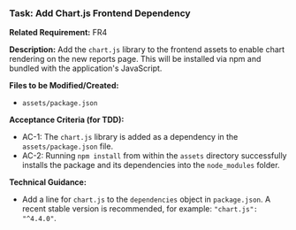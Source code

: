 ### Task: Add Chart.js Frontend Dependency

**Related Requirement:** FR4

**Description:**
Add the `chart.js` library to the frontend assets to enable chart rendering on the new reports page. This will be installed via npm and bundled with the application's JavaScript.

**Files to be Modified/Created:**
- `assets/package.json`

**Acceptance Criteria (for TDD):**
- AC-1: The `chart.js` library is added as a dependency in the `assets/package.json` file.
- AC-2: Running `npm install` from within the `assets` directory successfully installs the package and its dependencies into the `node_modules` folder.

**Technical Guidance:**
- Add a line for `chart.js` to the `dependencies` object in `package.json`. A recent stable version is recommended, for example: `"chart.js": "^4.4.0"`.